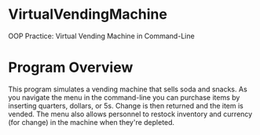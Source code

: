 # VirtualVendingMachine
OOP Practice: Virtual Vending Machine in Command-Line 

# Program Overview
This program simulates a vending machine that sells soda and snacks. As you navigate the menu in the command-line you can purchase items by inserting quarters, dollars, or 5s. Change is then returned and the item is vended. The menu also allows personnel to restock inventory and currency (for change) in the machine when they're depleted.  


